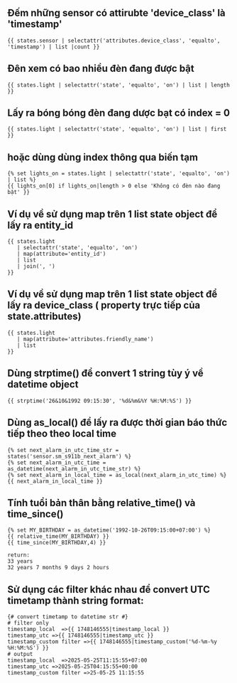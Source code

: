 ## Đếm những sensor có attirubte 'device_class' là 'timestamp' 
```
{{ states.sensor | selectattr('attributes.device_class', 'equalto', 'timestamp') | list |count }}
```

## Đên xem có bao nhiều đèn đang được bật
```
{{ states.light | selectattr('state', 'equalto', 'on') | list | length }}
```
## Lấy ra bóng bóng đèn đang dược bạt có index = 0
```
{{ states.light | selectattr('state', 'equalto', 'on') | list | first }}
```
## hoặc dùng dùng index thông qua biến tạm
```
{% set lights_on = states.light | selectattr('state', 'equalto', 'on') | list %}
{{ lights_on[0] if lights_on|length > 0 else 'Không có đèn nào đang bật' }}
```

## Ví dụ về sử dụng map trên 1 list state object để lấy ra entity_id
```
{{ states.light 
   | selectattr('state', 'equalto', 'on') 
   | map(attribute='entity_id') 
   | list 
   | join(', ')
}}
```

## Ví dụ về sử dụng map trên 1 list state object để lấy ra device_class ( property trực tiếp của state.attributes)
```
{{ states.light 
   | map(attribute='attributes.friendly_name') 
   | list 
}}
```
## Dùng strptime() để convert 1 string tùy ý về datetime object
```
{{ strptime('26&10&1992 09:15:30', '%d&%m&%Y %H:%M:%S') }}
```

## Dùng as_local() để lấy ra được thời gian báo thức tiếp theo theo local time
```
{% set next_alarm_in_utc_time_str =  states('sensor.sm_s911b_next_alarm') %}
{% set next_alarm_in_utc_time =  as_datetime(next_alarm_in_utc_time_str) %}
{% set next_alarm_in_local_time = as_local(next_alarm_in_utc_time) %}
{{ next_alarm_in_local_time }}
```
## Tính tuổi bản thân bằng relative_time() và time_since()
```
{% set MY_BIRTHDAY = as_datetime('1992-10-26T09:15:00+07:00') %}
{{ relative_time(MY_BIRTHDAY) }}
{{ time_since(MY_BIRTHDAY,4) }}

return:
33 years
32 years 7 months 9 days 2 hours
```
## Sử dụng các filter khác nhau để convert UTC timetamp thành string format:
```
{# convert timetamp to datetime str #}
# filter only
timestamp_local  =>{{ 1748146555|timestamp_local }}
timestamp_utc =>{{ 1748146555|timestamp_utc }}
timestamp_custom filter =>{{ 1748146555|timestamp_custom('%d-%m-%y %H:%M:%S') }}
# output
timestamp_local  =>2025-05-25T11:15:55+07:00
timestamp_utc =>2025-05-25T04:15:55+00:00
timestamp_custom filter =>25-05-25 11:15:55
```
